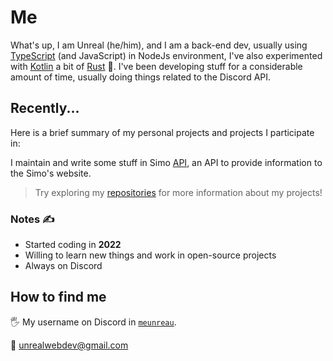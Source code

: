 # Me

What's up, I am Unreal (he/him), and I am a back-end dev, usually using [TypeScript](https://www.typescriptlang.org/) (and JavaScript) in NodeJs environment, I've also experimented with [Kotlin](https://kotlinlang.org/) a bit of [Rust](https://www.rust-lang.org/) 🦀. I've been developing stuff for a considerable amount of time, usually doing things related to the Discord API.

## Recently...

Here is a brief summary of my personal projects and projects I participate in:

I maintain and write some stuff in Simo [API](https://github.com/Simo-Workspace/Botlist-Api), an API to provide information to the Simo's website.

> Try exploring my [repositories](https://github.com/yUnreal?tab=repositories) for more information about my projects!

### Notes ✍

- Started coding in **2022**
- Willing to learn new things and work in open-source projects
- Always on Discord

## How to find me

🖐 My username on Discord in [`meunreau`](https://discord.com/users/963124227911860264).

📧 unrealwebdev@gmail.com
